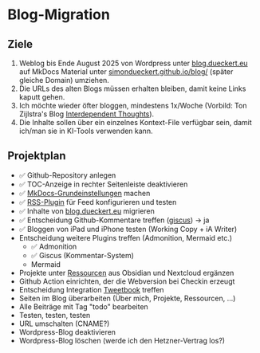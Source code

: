 # Blog-Migration
## Ziele
1. Weblog bis Ende August 2025 von Wordpress unter [blog.dueckert.eu](https://blog.dueckert.eu) auf MkDocs Material unter [simondueckert.github.io/blog/](https://simondueckert.github.io/blog/) (später gleiche Domain) umziehen.
2. Die URLs des alten Blogs müssen erhalten bleiben, damit keine Links kaputt gehen.
3. Ich möchte wieder öfter bloggen, mindestens 1x/Woche (Vorbild: Ton Zijlstra's Blog [Interdependent Thoughts](https://www.zylstra.org/blog/)).
4. Die Inhalte sollen über ein einzelnes Kontext-File verfügbar sein, damit ich/man sie in KI-Tools verwenden kann.

## Projektplan

- ✅ Github-Repository anlegen
- ✅ TOC-Anzeige in rechter Seitenleiste deaktivieren
- ✅ [MkDocs-Grundeinstellungen](https://squidfunk.github.io/mkdocs-material/setup/) machen
- ✅ [RSS-Plugin](https://github.com/guts/mkdocs-rss-plugin) für Feed konfigurieren und testen
- ✅ Inhalte von [blog.dueckert.eu](https://blog.dueckert.eu) migrieren
- ✅ Entscheidung Github-Kommentare treffen ([giscus](https://giscus.app/de)) -> ja
- ✅ Bloggen von iPad und iPhone testen (Working Copy + iA Writer)
- Entscheidung weitere Plugins treffen (Admonition, Mermaid etc.)
    - ✅ Admonition
    - ✅ Giscus (Kommentar-System)
    - Mermaid
- Projekte unter [Ressourcen](resources.md) aus Obsidian und Nextcloud ergänzen
- Github Action einrichten, der die Webversion bei Checkin erzeugt
- Entscheidung Integration [Tweetbook](https://simondueckert.github.io/tweetbook/de) treffen
- Seiten im Blog überarbeiten (Über mich, Projekte, Ressourcen, ...)
- Alle Beiträge mit Tag "todo" bearbeiten
- Testen, testen, testen
- URL umschalten (CNAME?)
- Wordpress-Blog deaktivieren
- Wordpress-Blog löschen (werde ich den Hetzner-Vertrag los?)